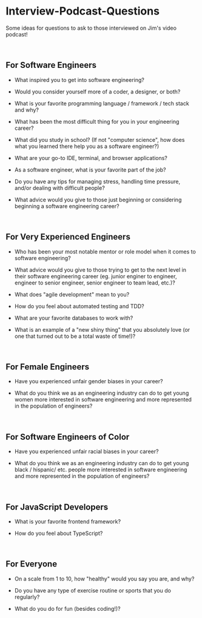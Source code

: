 # Interview-Podcast-Questions
Some ideas for questions to ask to those interviewed on Jim's video podcast! 


<br/>


## For Software Engineers


- What inspired you to get into software engineering?


- Would you consider yourself more of a coder, a designer, or both?


- What is your favorite programming language / framework / tech stack and why?


- What has been the most difficult thing for you in your engineering career?


- What did you study in school? (If not "computer science", how does what you learned there help you as a software engineer?)


- What are your go-to IDE, terminal, and browser applications?


- As a software engineer, what is your favorite part of the job?


- Do you have any tips for managing stress, handling time pressure, and/or dealing with difficult people?


- What advice would you give to those just beginning or considering beginning a software engineering career?


<br/>


## For Very Experienced Engineers


- Who has been your most notable mentor or role model when it comes to software engineering?


- What advice would you give to those trying to get to the next level in their software engineering career (eg. junior enginer to engineer, engineer to senior engineer, senior engineer to team lead, etc.)?


- What does "agile development" mean to you?


- How do you feel about automated testing and TDD?


- What are your favorite databases to work with?


- What is an example of a "new shiny thing" that you absolutely love (or one that turned out to be a total waste of time!)? 


<br/>


## For Female Engineers


- Have you experienced unfair gender biases in your career?


- What do you think we as an engineering industry can do to get young women more interested in software engineering and more represented in the population of engineers?


<br/>


## For Software Engineers of Color


- Have you experienced unfair racial biases in your career?


- What do you think we as an engineering industry can do to get young black / hispanic/ etc. people more interested in software engineering and more represented in the population of engineers? 


<br/>


## For JavaScript Developers


- What is your favorite frontend framework?


- How do you feel about TypeScript?


<br/>


## For Everyone


- On a scale from 1 to 10, how "healthy" would you say you are, and why?


- Do you have any type of exercise routine or sports that you do regularly?


- What do you do for fun (besides coding!)?



